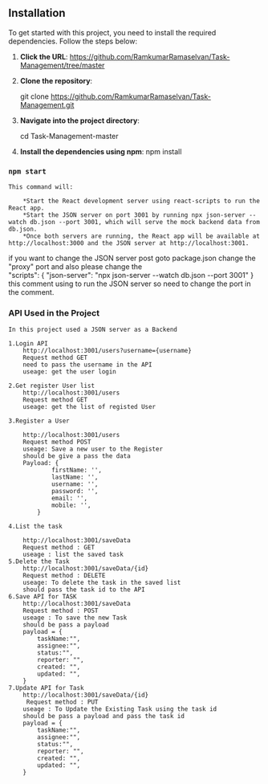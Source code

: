 
## Installation

To get started with this project, you need to install the required dependencies. Follow the steps below:
1. **Click the URL**:
        https://github.com/RamkumarRamaselvan/Task-Management/tree/master

2. **Clone the repository**:

   git clone https://github.com/RamkumarRamaselvan/Task-Management.git

3. **Navigate into the project directory**:

    cd Task-Management-master

4. **Install the dependencies using npm**:
    npm install

### `npm start`
    This command will:

        *Start the React development server using react-scripts to run the React app.
        *Start the JSON server on port 3001 by running npx json-server --watch db.json --port 3001, which will serve the mock backend data from db.json.
        *Once both servers are running, the React app will be available at http://localhost:3000 and the JSON server at http://localhost:3001.

if you want to change the JSON server post goto package.json change the "proxy" port and also please change the  
"scripts": {
    "json-server": "npx json-server --watch db.json --port 3001"
}
this comment using to run the JSON server so need to change the port in the comment.


### API Used in the Project

    In this project used a JSON server as a Backend

    1.Login API
        http://localhost:3001/users?username={username}
        Request method GET
        need to pass the username in the API
        useage: get the user login

    2.Get register User list
        http://localhost:3001/users
        Request method GET
        useage: get the list of registed User

    3.Register a User 

        http://localhost:3001/users
        Request method POST
        useage: Save a new user to the Register
        should be give a pass the data
        Payload: {
                firstName: '',
                lastName: '',
                username: '',
                password: '',
                email: '',
                mobile: '',
            }
    
    4.List the task
        
        http://localhost:3001/saveData
        Request method : GET
        useage : list the saved task
    5.Delete the Task
        http://localhost:3001/saveData/{id}
        Request method : DELETE
        useage: To delete the task in the saved list
        should pass the task id to the API
    6.Save API for TASK
        http://localhost:3001/saveData
        Request method : POST
        useage : To save the new Task 
        should be pass a payload
        payload = {
            taskName:"",
            assignee:"",
            status:"",
            reporter: "",
            created: "",
            updated: "",
        }
    7.Update API for Task
        http://localhost:3001/saveData/{id}
         Request method : PUT
        useage : To Update the Existing Task using the task id
        should be pass a payload and pass the task id
        payload = {
            taskName:"",
            assignee:"",
            status:"",
            reporter: "",
            created: "",
            updated: "",
        }